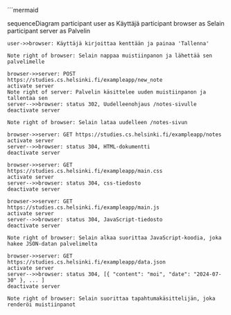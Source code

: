 ´´´mermaid

sequenceDiagram
    participant user as Käyttäjä
    participant browser as Selain
    participant server as Palvelin

    user->>browser: Käyttäjä kirjoittaa kenttään ja painaa 'Tallenna'
    
    Note right of browser: Selain nappaa muistiinpanon ja lähettää sen palvelimelle
    
    browser->>server: POST https://studies.cs.helsinki.fi/exampleapp/new_note
    activate server
    Note right of server: Palvelin käsittelee uuden muistiinpanon ja tallentaa sen
    server-->>browser: status 302, Uudelleenohjaus /notes-sivulle
    deactivate server

    Note right of browser: Selain lataa uudelleen /notes-sivun
    
    browser->>server: GET https://studies.cs.helsinki.fi/exampleapp/notes
    activate server
    server-->>browser: status 304, HTML-dokumentti
    deactivate server
    
    browser->>server: GET https://studies.cs.helsinki.fi/exampleapp/main.css
    activate server
    server-->>browser: status 304, css-tiedosto
    deactivate server
    
    browser->>server: GET https://studies.cs.helsinki.fi/exampleapp/main.js
    activate server
    server-->>browser: status 304, JavaScript-tiedosto
    deactivate server
    
    Note right of browser: Selain alkaa suorittaa JavaScript-koodia, joka hakee JSON-datan palvelimelta
    
    browser->>server: GET https://studies.cs.helsinki.fi/exampleapp/data.json
    activate server
    server-->>browser: status 304, [{ "content": "moi", "date": "2024-07-30" }, ... ]
    deactivate server    

    Note right of browser: Selain suorittaa tapahtumakäsittelijän, joka renderöi muistiinpanot
